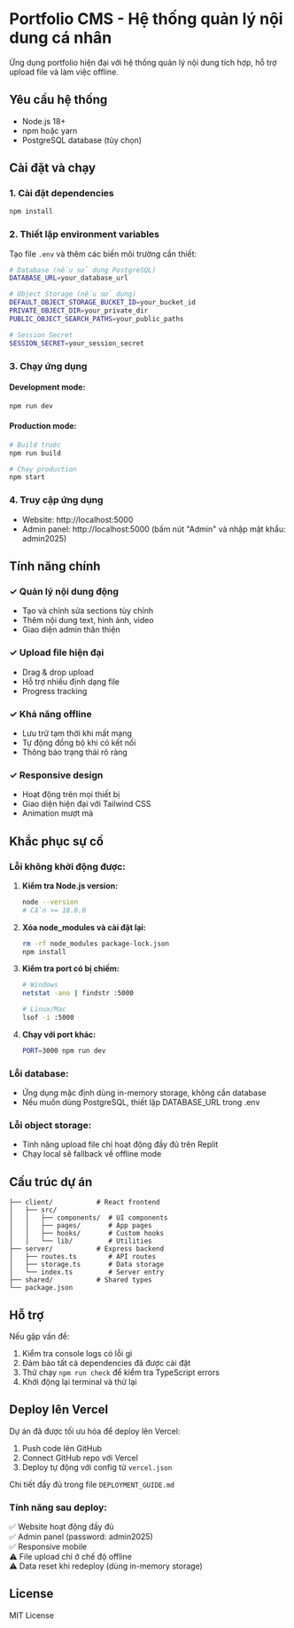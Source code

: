 # Portfolio CMS - Hệ thống quản lý nội dung cá nhân

Ứng dụng portfolio hiện đại với hệ thống quản lý nội dung tích hợp, hỗ trợ upload file và làm việc offline.

## Yêu cầu hệ thống

- Node.js 18+ 
- npm hoặc yarn
- PostgreSQL database (tùy chọn)

## Cài đặt và chạy

### 1. Cài đặt dependencies
```bash
npm install
```

### 2. Thiết lập environment variables
Tạo file `.env` và thêm các biến môi trường cần thiết:

```bash
# Database (nếu sử dụng PostgreSQL)
DATABASE_URL=your_database_url

# Object Storage (nếu sử dụng)
DEFAULT_OBJECT_STORAGE_BUCKET_ID=your_bucket_id
PRIVATE_OBJECT_DIR=your_private_dir
PUBLIC_OBJECT_SEARCH_PATHS=your_public_paths

# Session Secret
SESSION_SECRET=your_session_secret
```

### 3. Chạy ứng dụng

#### Development mode:
```bash
npm run dev
```

#### Production mode:
```bash
# Build trước
npm run build

# Chạy production
npm start
```

### 4. Truy cập ứng dụng
- Website: http://localhost:5000
- Admin panel: http://localhost:5000 (bấm nút "Admin" và nhập mật khẩu: admin2025)

## Tính năng chính

### ✓ Quản lý nội dung động
- Tạo và chỉnh sửa sections tùy chỉnh
- Thêm nội dung text, hình ảnh, video
- Giao diện admin thân thiện

### ✓ Upload file hiện đại
- Drag & drop upload
- Hỗ trợ nhiều định dạng file
- Progress tracking

### ✓ Khả năng offline
- Lưu trữ tạm thời khi mất mạng
- Tự động đồng bộ khi có kết nối
- Thông báo trạng thái rõ ràng

### ✓ Responsive design
- Hoạt động trên mọi thiết bị
- Giao diện hiện đại với Tailwind CSS
- Animation mượt mà

## Khắc phục sự cố

### Lỗi không khởi động được:

1. **Kiểm tra Node.js version:**
   ```bash
   node --version
   # Cần >= 18.0.0
   ```

2. **Xóa node_modules và cài đặt lại:**
   ```bash
   rm -rf node_modules package-lock.json
   npm install
   ```

3. **Kiểm tra port có bị chiếm:**
   ```bash
   # Windows
   netstat -ano | findstr :5000
   
   # Linux/Mac
   lsof -i :5000
   ```

4. **Chạy với port khác:**
   ```bash
   PORT=3000 npm run dev
   ```

### Lỗi database:
- Ứng dụng mặc định dùng in-memory storage, không cần database
- Nếu muốn dùng PostgreSQL, thiết lập DATABASE_URL trong .env

### Lỗi object storage:
- Tính năng upload file chỉ hoạt động đầy đủ trên Replit
- Chạy local sẽ fallback về offline mode

## Cấu trúc dự án

```
├── client/           # React frontend
│   ├── src/
│   │   ├── components/  # UI components
│   │   ├── pages/       # App pages
│   │   ├── hooks/       # Custom hooks
│   │   └── lib/         # Utilities
├── server/           # Express backend
│   ├── routes.ts        # API routes
│   ├── storage.ts       # Data storage
│   └── index.ts         # Server entry
├── shared/           # Shared types
└── package.json
```

## Hỗ trợ

Nếu gặp vấn đề:
1. Kiểm tra console logs có lỗi gì
2. Đảm bảo tất cả dependencies đã được cài đặt
3. Thử chạy `npm run check` để kiểm tra TypeScript errors
4. Khởi động lại terminal và thử lại

## Deploy lên Vercel

Dự án đã được tối ưu hóa để deploy lên Vercel:

1. Push code lên GitHub
2. Connect GitHub repo với Vercel
3. Deploy tự động với config từ `vercel.json`

Chi tiết đầy đủ trong file `DEPLOYMENT_GUIDE.md`

### Tính năng sau deploy:
✅ Website hoạt động đầy đủ  
✅ Admin panel (password: admin2025)  
✅ Responsive mobile  
⚠️ File upload chỉ ở chế độ offline  
⚠️ Data reset khi redeploy (dùng in-memory storage)  

## License

MIT License